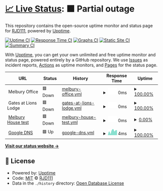 # [📈 Live Status](https://ieouptime.dixonservers.co.uk): <!--live status--> **🟧 Partial outage**

This repository contains the open-source uptime monitor and status page for [RJD111](https://ieouptime.dixonservers.co.uk), powered by [Upptime](https://github.com/upptime/upptime).

[![Uptime CI](https://github.com/RJD111/IEO-Uptime/workflows/Uptime%20CI/badge.svg)](https://github.com/RJD111/IEO-Uptime/actions?query=workflow%3A%22Uptime+CI%22)
[![Response Time CI](https://github.com/RJD111/IEO-Uptime/workflows/Response%20Time%20CI/badge.svg)](https://github.com/RJD111/IEO-Uptime/actions?query=workflow%3A%22Response+Time+CI%22)
[![Graphs CI](https://github.com/RJD111/IEO-Uptime/workflows/Graphs%20CI/badge.svg)](https://github.com/RJD111/IEO-Uptime/actions?query=workflow%3A%22Graphs+CI%22)
[![Static Site CI](https://github.com/RJD111/IEO-Uptime/workflows/Static%20Site%20CI/badge.svg)](https://github.com/RJD111/IEO-Uptime/actions?query=workflow%3A%22Static+Site+CI%22)
[![Summary CI](https://github.com/RJD111/IEO-Uptime/workflows/Summary%20CI/badge.svg)](https://github.com/RJD111/IEO-Uptime/actions?query=workflow%3A%22Summary+CI%22)

With [Upptime](https://upptime.js.org), you can get your own unlimited and free uptime monitor and status page, powered entirely by a GitHub repository. We use [Issues](https://github.com/RJD111/IEO-Uptime/issues) as incident reports, [Actions](https://github.com/RJD111/IEO-Uptime/actions) as uptime monitors, and [Pages](https://ieouptime.dixonservers.co.uk) for the status page.

<!--start: status pages-->
<!-- This summary is generated by Upptime (https://github.com/upptime/upptime) -->
<!-- Do not edit this manually, your changes will be overwritten -->
<!-- prettier-ignore -->
| URL | Status | History | Response Time | Uptime |
| --- | ------ | ------- | ------------- | ------ |
| <img alt="" src="https://icons.duckduckgo.com/ip3/null.ico" height="13"> Melbury Office | 🟥 Down | [melbury-office.yml](https://github.com/RJD111/IEO-Uptime/commits/HEAD/history/melbury-office.yml) | <details><summary><img alt="Response time graph" src="./graphs/melbury-office/response-time-week.png" height="20"> 0ms</summary><br><a href="https://ieouptime.dixonservers.co.uk/history/melbury-office"><img alt="Response time 0" src="https://img.shields.io/endpoint?url=https%3A%2F%2Fraw.githubusercontent.com%2FRJD111%2FIEO-Uptime%2FHEAD%2Fapi%2Fmelbury-office%2Fresponse-time.json"></a><br><a href="https://ieouptime.dixonservers.co.uk/history/melbury-office"><img alt="24-hour response time 0" src="https://img.shields.io/endpoint?url=https%3A%2F%2Fraw.githubusercontent.com%2FRJD111%2FIEO-Uptime%2FHEAD%2Fapi%2Fmelbury-office%2Fresponse-time-day.json"></a><br><a href="https://ieouptime.dixonservers.co.uk/history/melbury-office"><img alt="7-day response time 0" src="https://img.shields.io/endpoint?url=https%3A%2F%2Fraw.githubusercontent.com%2FRJD111%2FIEO-Uptime%2FHEAD%2Fapi%2Fmelbury-office%2Fresponse-time-week.json"></a><br><a href="https://ieouptime.dixonservers.co.uk/history/melbury-office"><img alt="30-day response time 0" src="https://img.shields.io/endpoint?url=https%3A%2F%2Fraw.githubusercontent.com%2FRJD111%2FIEO-Uptime%2FHEAD%2Fapi%2Fmelbury-office%2Fresponse-time-month.json"></a><br><a href="https://ieouptime.dixonservers.co.uk/history/melbury-office"><img alt="1-year response time 0" src="https://img.shields.io/endpoint?url=https%3A%2F%2Fraw.githubusercontent.com%2FRJD111%2FIEO-Uptime%2FHEAD%2Fapi%2Fmelbury-office%2Fresponse-time-year.json"></a></details> | <details><summary><a href="https://ieouptime.dixonservers.co.uk/history/melbury-office">100.00%</a></summary><a href="https://ieouptime.dixonservers.co.uk/history/melbury-office"><img alt="All-time uptime 100.00%" src="https://img.shields.io/endpoint?url=https%3A%2F%2Fraw.githubusercontent.com%2FRJD111%2FIEO-Uptime%2FHEAD%2Fapi%2Fmelbury-office%2Fuptime.json"></a><br><a href="https://ieouptime.dixonservers.co.uk/history/melbury-office"><img alt="24-hour uptime 100.00%" src="https://img.shields.io/endpoint?url=https%3A%2F%2Fraw.githubusercontent.com%2FRJD111%2FIEO-Uptime%2FHEAD%2Fapi%2Fmelbury-office%2Fuptime-day.json"></a><br><a href="https://ieouptime.dixonservers.co.uk/history/melbury-office"><img alt="7-day uptime 100.00%" src="https://img.shields.io/endpoint?url=https%3A%2F%2Fraw.githubusercontent.com%2FRJD111%2FIEO-Uptime%2FHEAD%2Fapi%2Fmelbury-office%2Fuptime-week.json"></a><br><a href="https://ieouptime.dixonservers.co.uk/history/melbury-office"><img alt="30-day uptime 100.00%" src="https://img.shields.io/endpoint?url=https%3A%2F%2Fraw.githubusercontent.com%2FRJD111%2FIEO-Uptime%2FHEAD%2Fapi%2Fmelbury-office%2Fuptime-month.json"></a><br><a href="https://ieouptime.dixonservers.co.uk/history/melbury-office"><img alt="1-year uptime 100.00%" src="https://img.shields.io/endpoint?url=https%3A%2F%2Fraw.githubusercontent.com%2FRJD111%2FIEO-Uptime%2FHEAD%2Fapi%2Fmelbury-office%2Fuptime-year.json"></a></details>
| <img alt="" src="https://icons.duckduckgo.com/ip3/null.ico" height="13"> Gates at Lions Lodge | 🟥 Down | [gates-at-lions-lodge.yml](https://github.com/RJD111/IEO-Uptime/commits/HEAD/history/gates-at-lions-lodge.yml) | <details><summary><img alt="Response time graph" src="./graphs/gates-at-lions-lodge/response-time-week.png" height="20"> 0ms</summary><br><a href="https://ieouptime.dixonservers.co.uk/history/gates-at-lions-lodge"><img alt="Response time 0" src="https://img.shields.io/endpoint?url=https%3A%2F%2Fraw.githubusercontent.com%2FRJD111%2FIEO-Uptime%2FHEAD%2Fapi%2Fgates-at-lions-lodge%2Fresponse-time.json"></a><br><a href="https://ieouptime.dixonservers.co.uk/history/gates-at-lions-lodge"><img alt="24-hour response time 0" src="https://img.shields.io/endpoint?url=https%3A%2F%2Fraw.githubusercontent.com%2FRJD111%2FIEO-Uptime%2FHEAD%2Fapi%2Fgates-at-lions-lodge%2Fresponse-time-day.json"></a><br><a href="https://ieouptime.dixonservers.co.uk/history/gates-at-lions-lodge"><img alt="7-day response time 0" src="https://img.shields.io/endpoint?url=https%3A%2F%2Fraw.githubusercontent.com%2FRJD111%2FIEO-Uptime%2FHEAD%2Fapi%2Fgates-at-lions-lodge%2Fresponse-time-week.json"></a><br><a href="https://ieouptime.dixonservers.co.uk/history/gates-at-lions-lodge"><img alt="30-day response time 0" src="https://img.shields.io/endpoint?url=https%3A%2F%2Fraw.githubusercontent.com%2FRJD111%2FIEO-Uptime%2FHEAD%2Fapi%2Fgates-at-lions-lodge%2Fresponse-time-month.json"></a><br><a href="https://ieouptime.dixonservers.co.uk/history/gates-at-lions-lodge"><img alt="1-year response time 0" src="https://img.shields.io/endpoint?url=https%3A%2F%2Fraw.githubusercontent.com%2FRJD111%2FIEO-Uptime%2FHEAD%2Fapi%2Fgates-at-lions-lodge%2Fresponse-time-year.json"></a></details> | <details><summary><a href="https://ieouptime.dixonservers.co.uk/history/gates-at-lions-lodge">100.00%</a></summary><a href="https://ieouptime.dixonservers.co.uk/history/gates-at-lions-lodge"><img alt="All-time uptime 100.00%" src="https://img.shields.io/endpoint?url=https%3A%2F%2Fraw.githubusercontent.com%2FRJD111%2FIEO-Uptime%2FHEAD%2Fapi%2Fgates-at-lions-lodge%2Fuptime.json"></a><br><a href="https://ieouptime.dixonservers.co.uk/history/gates-at-lions-lodge"><img alt="24-hour uptime 100.00%" src="https://img.shields.io/endpoint?url=https%3A%2F%2Fraw.githubusercontent.com%2FRJD111%2FIEO-Uptime%2FHEAD%2Fapi%2Fgates-at-lions-lodge%2Fuptime-day.json"></a><br><a href="https://ieouptime.dixonservers.co.uk/history/gates-at-lions-lodge"><img alt="7-day uptime 100.00%" src="https://img.shields.io/endpoint?url=https%3A%2F%2Fraw.githubusercontent.com%2FRJD111%2FIEO-Uptime%2FHEAD%2Fapi%2Fgates-at-lions-lodge%2Fuptime-week.json"></a><br><a href="https://ieouptime.dixonservers.co.uk/history/gates-at-lions-lodge"><img alt="30-day uptime 100.00%" src="https://img.shields.io/endpoint?url=https%3A%2F%2Fraw.githubusercontent.com%2FRJD111%2FIEO-Uptime%2FHEAD%2Fapi%2Fgates-at-lions-lodge%2Fuptime-month.json"></a><br><a href="https://ieouptime.dixonservers.co.uk/history/gates-at-lions-lodge"><img alt="1-year uptime 100.00%" src="https://img.shields.io/endpoint?url=https%3A%2F%2Fraw.githubusercontent.com%2FRJD111%2FIEO-Uptime%2FHEAD%2Fapi%2Fgates-at-lions-lodge%2Fuptime-year.json"></a></details>
| <img alt="" src="https://icons.duckduckgo.com/ip3/null.ico" height="13"> [Melbury House test](185.67.235.5) | 🟥 Down | [melbury-house-test.yml](https://github.com/RJD111/IEO-Uptime/commits/HEAD/history/melbury-house-test.yml) | <details><summary><img alt="Response time graph" src="./graphs/melbury-house-test/response-time-week.png" height="20"> 0ms</summary><br><a href="https://ieouptime.dixonservers.co.uk/history/melbury-house-test"><img alt="Response time 0" src="https://img.shields.io/endpoint?url=https%3A%2F%2Fraw.githubusercontent.com%2FRJD111%2FIEO-Uptime%2FHEAD%2Fapi%2Fmelbury-house-test%2Fresponse-time.json"></a><br><a href="https://ieouptime.dixonservers.co.uk/history/melbury-house-test"><img alt="24-hour response time 0" src="https://img.shields.io/endpoint?url=https%3A%2F%2Fraw.githubusercontent.com%2FRJD111%2FIEO-Uptime%2FHEAD%2Fapi%2Fmelbury-house-test%2Fresponse-time-day.json"></a><br><a href="https://ieouptime.dixonservers.co.uk/history/melbury-house-test"><img alt="7-day response time 0" src="https://img.shields.io/endpoint?url=https%3A%2F%2Fraw.githubusercontent.com%2FRJD111%2FIEO-Uptime%2FHEAD%2Fapi%2Fmelbury-house-test%2Fresponse-time-week.json"></a><br><a href="https://ieouptime.dixonservers.co.uk/history/melbury-house-test"><img alt="30-day response time 0" src="https://img.shields.io/endpoint?url=https%3A%2F%2Fraw.githubusercontent.com%2FRJD111%2FIEO-Uptime%2FHEAD%2Fapi%2Fmelbury-house-test%2Fresponse-time-month.json"></a><br><a href="https://ieouptime.dixonservers.co.uk/history/melbury-house-test"><img alt="1-year response time 0" src="https://img.shields.io/endpoint?url=https%3A%2F%2Fraw.githubusercontent.com%2FRJD111%2FIEO-Uptime%2FHEAD%2Fapi%2Fmelbury-house-test%2Fresponse-time-year.json"></a></details> | <details><summary><a href="https://ieouptime.dixonservers.co.uk/history/melbury-house-test">0.00%</a></summary><a href="https://ieouptime.dixonservers.co.uk/history/melbury-house-test"><img alt="All-time uptime 0.00%" src="https://img.shields.io/endpoint?url=https%3A%2F%2Fraw.githubusercontent.com%2FRJD111%2FIEO-Uptime%2FHEAD%2Fapi%2Fmelbury-house-test%2Fuptime.json"></a><br><a href="https://ieouptime.dixonservers.co.uk/history/melbury-house-test"><img alt="24-hour uptime 0.00%" src="https://img.shields.io/endpoint?url=https%3A%2F%2Fraw.githubusercontent.com%2FRJD111%2FIEO-Uptime%2FHEAD%2Fapi%2Fmelbury-house-test%2Fuptime-day.json"></a><br><a href="https://ieouptime.dixonservers.co.uk/history/melbury-house-test"><img alt="7-day uptime 0.00%" src="https://img.shields.io/endpoint?url=https%3A%2F%2Fraw.githubusercontent.com%2FRJD111%2FIEO-Uptime%2FHEAD%2Fapi%2Fmelbury-house-test%2Fuptime-week.json"></a><br><a href="https://ieouptime.dixonservers.co.uk/history/melbury-house-test"><img alt="30-day uptime 1.38%" src="https://img.shields.io/endpoint?url=https%3A%2F%2Fraw.githubusercontent.com%2FRJD111%2FIEO-Uptime%2FHEAD%2Fapi%2Fmelbury-house-test%2Fuptime-month.json"></a><br><a href="https://ieouptime.dixonservers.co.uk/history/melbury-house-test"><img alt="1-year uptime 0.00%" src="https://img.shields.io/endpoint?url=https%3A%2F%2Fraw.githubusercontent.com%2FRJD111%2FIEO-Uptime%2FHEAD%2Fapi%2Fmelbury-house-test%2Fuptime-year.json"></a></details>
| <img alt="" src="https://icons.duckduckgo.com/ip3/null.ico" height="13"> [Google DNS](8.8.8.8) | 🟩 Up | [google-dns.yml](https://github.com/RJD111/IEO-Uptime/commits/HEAD/history/google-dns.yml) | <details><summary><img alt="Response time graph" src="./graphs/google-dns/response-time-week.png" height="20"> 4ms</summary><br><a href="https://ieouptime.dixonservers.co.uk/history/google-dns"><img alt="Response time 4" src="https://img.shields.io/endpoint?url=https%3A%2F%2Fraw.githubusercontent.com%2FRJD111%2FIEO-Uptime%2FHEAD%2Fapi%2Fgoogle-dns%2Fresponse-time.json"></a><br><a href="https://ieouptime.dixonservers.co.uk/history/google-dns"><img alt="24-hour response time 2" src="https://img.shields.io/endpoint?url=https%3A%2F%2Fraw.githubusercontent.com%2FRJD111%2FIEO-Uptime%2FHEAD%2Fapi%2Fgoogle-dns%2Fresponse-time-day.json"></a><br><a href="https://ieouptime.dixonservers.co.uk/history/google-dns"><img alt="7-day response time 4" src="https://img.shields.io/endpoint?url=https%3A%2F%2Fraw.githubusercontent.com%2FRJD111%2FIEO-Uptime%2FHEAD%2Fapi%2Fgoogle-dns%2Fresponse-time-week.json"></a><br><a href="https://ieouptime.dixonservers.co.uk/history/google-dns"><img alt="30-day response time 3" src="https://img.shields.io/endpoint?url=https%3A%2F%2Fraw.githubusercontent.com%2FRJD111%2FIEO-Uptime%2FHEAD%2Fapi%2Fgoogle-dns%2Fresponse-time-month.json"></a><br><a href="https://ieouptime.dixonservers.co.uk/history/google-dns"><img alt="1-year response time 4" src="https://img.shields.io/endpoint?url=https%3A%2F%2Fraw.githubusercontent.com%2FRJD111%2FIEO-Uptime%2FHEAD%2Fapi%2Fgoogle-dns%2Fresponse-time-year.json"></a></details> | <details><summary><a href="https://ieouptime.dixonservers.co.uk/history/google-dns">100.00%</a></summary><a href="https://ieouptime.dixonservers.co.uk/history/google-dns"><img alt="All-time uptime 98.66%" src="https://img.shields.io/endpoint?url=https%3A%2F%2Fraw.githubusercontent.com%2FRJD111%2FIEO-Uptime%2FHEAD%2Fapi%2Fgoogle-dns%2Fuptime.json"></a><br><a href="https://ieouptime.dixonservers.co.uk/history/google-dns"><img alt="24-hour uptime 100.00%" src="https://img.shields.io/endpoint?url=https%3A%2F%2Fraw.githubusercontent.com%2FRJD111%2FIEO-Uptime%2FHEAD%2Fapi%2Fgoogle-dns%2Fuptime-day.json"></a><br><a href="https://ieouptime.dixonservers.co.uk/history/google-dns"><img alt="7-day uptime 100.00%" src="https://img.shields.io/endpoint?url=https%3A%2F%2Fraw.githubusercontent.com%2FRJD111%2FIEO-Uptime%2FHEAD%2Fapi%2Fgoogle-dns%2Fuptime-week.json"></a><br><a href="https://ieouptime.dixonservers.co.uk/history/google-dns"><img alt="30-day uptime 100.00%" src="https://img.shields.io/endpoint?url=https%3A%2F%2Fraw.githubusercontent.com%2FRJD111%2FIEO-Uptime%2FHEAD%2Fapi%2Fgoogle-dns%2Fuptime-month.json"></a><br><a href="https://ieouptime.dixonservers.co.uk/history/google-dns"><img alt="1-year uptime 98.66%" src="https://img.shields.io/endpoint?url=https%3A%2F%2Fraw.githubusercontent.com%2FRJD111%2FIEO-Uptime%2FHEAD%2Fapi%2Fgoogle-dns%2Fuptime-year.json"></a></details>

<!--end: status pages-->

[**Visit our status website →**](https://ieouptime.dixonservers.co.uk)

## 📄 License

- Powered by: [Upptime](https://github.com/upptime/upptime)
- Code: [MIT](./LICENSE) © [RJD111](https://ieouptime.dixonservers.co.uk)
- Data in the `./history` directory: [Open Database License](https://opendatacommons.org/licenses/odbl/1-0/)
